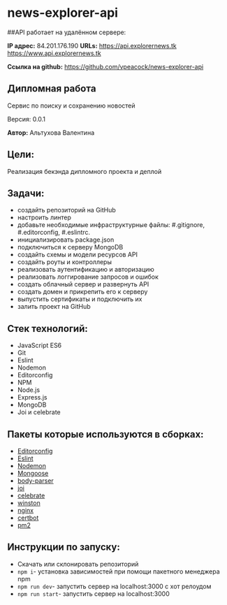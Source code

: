 # news-explorer-api
##API работает на удалённом сервере:

**IP адрес:** 84.201.176.190
**URLs:** https://api.explorernews.tk https://www.api.explorernews.tk

**Ссылка на github:** https://github.com/vpeacock/news-explorer-api

## Дипломная работа
Сервис по поиску и сохранению новостей


Версия: 0.0.1

**Автор:** Альтухова Валентина

## Цели:
Реализация бекэнда дипломного проекта и деплой  

## Задачи:

- создайть репозиторий на GitHub
- настроить линтер
- добавьте необходимые инфраструктурные файлы:
 #.gitignore,
 #.editorconfig,
 #.eslintrc. 
- инициализировать package.json
- подключиться к серверу MongoDB
- создайть схемы и модели ресурсов API
- создайть роуты и контроллеры
- реализовать аутентификацию и авторизацию
- реализовать логгирование запросов и ошибок
- создать облачный сервер и развернуть API
- создать домен и прикрепить его к серверу
- выпустить сертификаты и подключить их
- залить проект на GitHub

## Стек технологий:

- JavaScript ES6
- Git
- Eslint
- Nodemon
- Editorconfig
- NPM
- Node.js
- Express.js
- MongoDB
- Joi и celebrate

## Пакеты которые используются в сборках:

- [Editorconfig](https://editorconfig.org/)
- [Eslint](https://www.npmjs.com/package/eslint)
- [Nodemon](https://www.npmjs.com/package/nodemon)
- [Mongoose](https://mongoosejs.com/)
- [body-parser](https://www.npmjs.com/package/body-parser)
- [joi](https://joi.dev/api/?v=17.2.1)
- [celebrate](https://github.com/arb/celebrate)
- [winston](express-winston)
- [nginx](https://nginx.org/ru/)
- [certbot](https://certbot.eff.org/)
- [pm2](https://www.npmjs.com/package/pm2)

## Инструкции по запуску:

- Скачать или склонировать репозиторий
- `npm i`- установка зависимостей при помощи пакетного менеджера npm
- `npm run dev`- запустить сервер на localhost:3000 с хот релоудом  
- `npm run start`- запустить сервер на localhost:3000 
 

